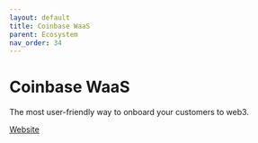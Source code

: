 ```yaml
---
layout: default
title: Coinbase WaaS
parent: Ecosystem
nav_order: 34
---
```

# Coinbase WaaS

The most user-friendly way to onboard your customers to web3.

[Website](https://www.coinbase.com/cloud/products/waas)